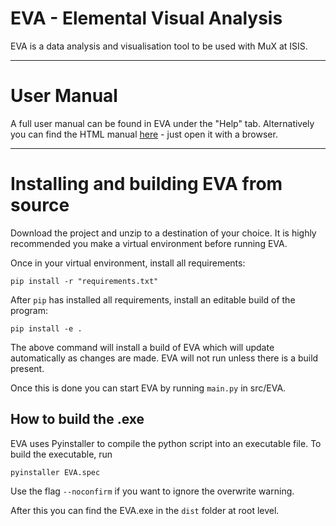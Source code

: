 # EVA - Elemental Visual Analysis
EVA is a data analysis and visualisation tool to be used with MuX at ISIS. 

---
# User Manual
A full user manual can be found in EVA under the "Help" tab. Alternatively you can find the HTML manual [here](src/EVA/resources/manual/manual.html) - just open it with a browser.

---
# Installing and building EVA from source
Download the project and unzip to a destination of your choice. 
It is highly recommended you make a virtual environment before running EVA.

Once in your virtual environment, install all requirements:
```
pip install -r "requirements.txt"
```
After `pip` has installed all requirements, install an editable build of the program:
```
pip install -e .
```
The above command will install a build of EVA which will update automatically as changes are made. EVA will not run unless there is a build present.

Once this is done you can start EVA by running `main.py` in src/EVA.

## How to build the .exe
EVA uses Pyinstaller to compile the python script into an executable file. To build the executable, run
```
pyinstaller EVA.spec
```

Use the flag `--noconfirm` if you want to ignore the overwrite warning.

After this you can find the EVA.exe in the `dist` folder at root level.